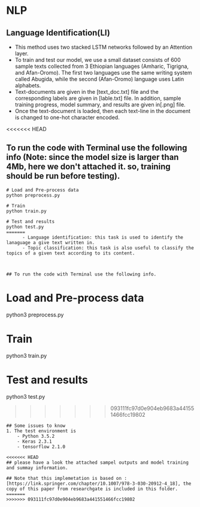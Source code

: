 # NLP
## Language Identification(LI)
- This method uses two stacked LSTM networks followed by an Attention layer.
- To train and test our model, we use a small dataset consists of 600 sample texts collected from 3 Ethiopian languages (Amharic, Tigrigna, and Afan-Oromo). The first two languages use the same writing system called  Abugida, while the second (Afan-Oromo) language uses Latin alphabets.
- Text-documents are given in the [text_doc.txt] file and the corresponding labels are given in [lable.txt] file. In addition, sample training progress, model summary, and results are given in[.png] file.
- Once the text-document is loaded, then each text-line in the document is changed to one-hot character encoded.


<<<<<<< HEAD
## To run the code with Terminal use the following info (Note: since the model size is larger than 4Mb, here we don't attached it. so, training should be run before testing).
```
# Load and Pre-process data
python preprocess.py

# Train
python train.py

# Test and results
python test.py
=======
      - Language identification: this task is used to identify the lanaguage a give text written in.
      - Topic classification: this task is also useful to classify the topics of a given text according to its content.
   


## To run the code with Terminal use the following info.
```
# Load and Pre-process data
python3 preprocess.py

# Train
python3 train.py

# Test and results
python3 test.py
>>>>>>> 093111fc97d0e904eb9683a441551466fcc19802
```
## Some issues to know
1. The test environment is
    - Python 3.5.2
    - Keras 2.3.1
    - tensorflow 2.1.0

<<<<<<< HEAD
## please have a look the attached sampel outputs and model training and summay information. 

## Note that this implemetation is based on :[https://link.springer.com/chapter/10.1007/978-3-030-20912-4_18], the copy of this paper from researchgate is included in this folder.
=======
>>>>>>> 093111fc97d0e904eb9683a441551466fcc19802
